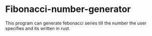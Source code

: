 # Fibonacci-number-generator

This program can generate febonacci series till the number the user specifies and its written in rust.
